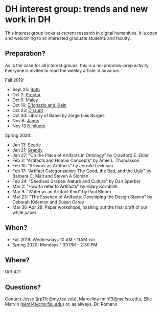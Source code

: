 # DH interest group: trends and new work in DH

This interest group looks at current research in digital humanities. It is open and welcoming to all interested graduate students and faculty. 

## Preparation?
As is the case for all interest groups, this is a no-prep/low-prep activity. 
Everyone is invited to read the weekly article in advance.

Fall 2019: 
* Sept 25: [Roth](./Readings/Roth-2019-Digital-digitized-and-numerical-hum.pdf)
* Oct 2: [Proctor](https://www.museumsandtheweb.com/mw2010/papers/proctor/proctor.html)
* Oct 9: [Maley](https://github.com/fsu-pih/ig-dh-reading/blob/master/Maley%20-%202011%20-%20Analog%20and%20digital%2C%20continuous%20and%20discrete.pdf)
* Oct 16: [D’Ignazio and Klein](https://bookbook.pubpub.org/pub/dgv16l22)
* Oct 23: [Disrupt](https://www.youtube.com/watch?v=BGRY14znFxY)
* Oct 30: Library of Babel by Jorge Luis Borges
* Nov 6: [Janes](https://onlinelibrary-wiley-com.proxy.lib.fsu.edu/doi/full/10.1111/j.2151-6952.2010.00032.x)
* Nov 13 [Niinluoto](https://github.com/fsu-pih/ig-dh-reading/blob/master/Readings/Niiniluoto1993_Article_TheAimAndStructureOfAppliedRes.pdf) 

Spring 2020:
* Jan 13: [Searle](https://github.com/fsu-pih/ig-dh-reading/blob/master/Readings/Social%20Ontology%20and%20the%20Philosophy%20of%20Society.pdf)
* Jan 21: [Grandy](https://github.com/fsu-pih/ig-dh-reading/blob/master/Readings/Artifacts%20Parts%20and%20Principles.pdf)
* Jan 27: "On the Place of Artifacts in Ontology" by Crawford E. Elder
* Feb 3: "Artifacts and Human Concepts" by Amie L. Thomasson
* Feb 10: "Artwork as Artifacts" by Jerrold Levinson
* Feb 17: "Artifact Categorization: The Good, the Bad, and the Ugly" by Barbara C. Malt and Steven A Sloman
* Feb 24: "Seedless Grapes: Nature and Culture" by Dan Sperber 
* Mar 2: "How to refer to Artifacts" by Hilary Kornblith
* Mar 9: "Water as an Artifact Kind" by Paul Bloom
* Mar 23: "The Essence of Artifacts: Developing the Design Stance" by Deborah Kelemen and Susan Carey 
* Mar 30-Apr 28: Paper workshops, hashing out the final draft of our white paper

## When?
* Fall 2019: Wednesdays 10 AM - 11AM-ish
* Spring 2020: Mondays 1:30 PM - 2:30 PM

## Where?
Diff 421

## Questions?
Contact Jesse (jrp17c@my.fsu.edu), Marcelina (mln13@my.fsu.edu), 
Ellie Marvin (sem14t@my.fsu.edu) or, as always, Dr. Romano
